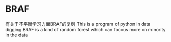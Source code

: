# BRAF
有关于不平衡学习方面BRAF的复刻
This is a program of python in data digging.BRAF is a kind of random forest which can focous more on minority in the data
